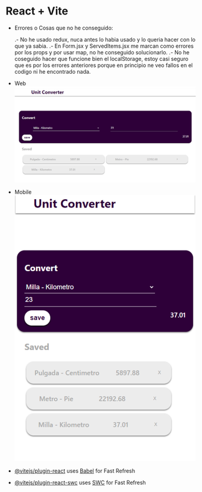 # React + Vite

- Errores o Cosas que no he conseguido:

  .- No he usado redux, nuca antes lo habia usado y lo queria hacer con lo que ya sabia.
  .- En Form.jsx y ServedItems.jsx me marcan como errores por los props y por usar map, no he conseguido solucionarlo.
  .- No he coseguido hacer que funcione bien el localStorage, estoy casi seguro que es por los errores anteriores porque en principio ne veo fallos en el codigo ni he encontrado nada.

- Web
  ![IMG WEB](./public/img-web.png)

- Mobile
  ![IMG MOBILE](./public/img-mobile.png)

- [@vitejs/plugin-react](https://github.com/vitejs/vite-plugin-react/blob/main/packages/plugin-react/README.md) uses [Babel](https://babeljs.io/) for Fast Refresh
- [@vitejs/plugin-react-swc](https://github.com/vitejs/vite-plugin-react-swc) uses [SWC](https://swc.rs/) for Fast Refresh
